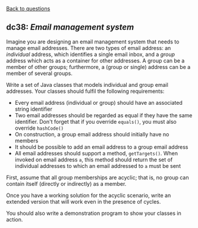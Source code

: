 [Back to questions](../README.md)

## dc38: *Email management system*

Imagine you are designing an email management system that needs to manage email addresses.  There are two types of email address: an *individual* address, which identifies a single email inbox, and a *group* address which acts as a container for other addresses.  A group can be a member of other groups; furthermore, a (group or single) address can be a member of several groups.

Write a set of Java classes that models individual and group email addresses.  Your classes should fulfil the following requirements:

* Every email address (individual or group) should have an associated string identifier
* Two email addresses should be regarded as equal if they have the same identifier.  Don't forget that if you override `equals()`, you must also override `hashCode()`
* On construction, a group email address should initially have no members
* It should be possible to add an email address to a group email address
* All email addresses should support a method, `getTargets()`.  When invoked on email address `a`, this method should return the set of individual addresses to which an email addressed to `a` must be sent

First, assume that all group memberships are acyclic; that is, no group can contain itself (directly or indirectly) as a member.

Once you have a working solution for the acyclic scenario, write an extended version that will work even in the presence of cycles.

You should also write a demonstration program to show your classes in action.
